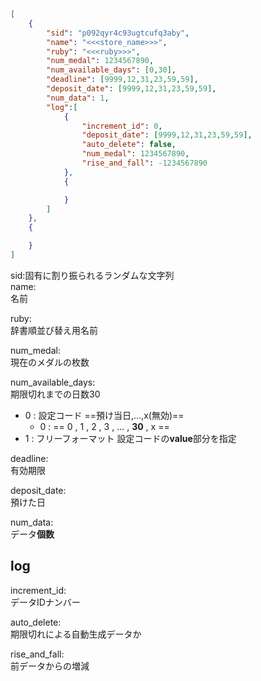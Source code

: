```json
[
    {
        "sid": "p092qyr4c93ugtcufq3aby",
        "name": "<<<store_name>>>",
        "ruby": "<<<ruby>>>",
        "num_medal": 1234567890,
        "num_available_days": [0,30],
        "deadline": [9999,12,31,23,59,59], 
        "deposit_date": [9999,12,31,23,59,59],
        "num_data": 1,
        "log":[
            {
                "increment_id": 0,
                "deposit_date": [9999,12,31,23,59,59],
                "auto_delete": false,
                "num_medal": 1234567890,
                "rise_and_fall": -1234567890
            },
            {

            }
        ]
    },
    {

    }
]
```

sid:固有に割り振られるランダムな文字列  
name:  
名前  

ruby:  
辞書順並び替え用名前  

num_medal:  
現在のメダルの枚数  

num_available_days:  
期限切れまでの日数30  
- 0 : 設定コード ==預け当日,...,x(無効)==  
  - 0 : == 0 , 1 , 2 , 3 , ... , **30** , x ==  
- 1 : フリーフォーマット 設定コードの**value**部分を指定  

deadline:  
有効期限  

deposit_date:  
預けた日  

num_data:  
データ**個数**

log
------------
increment_id:  
データIDナンバー

auto_delete:  
期限切れによる自動生成データか  

rise_and_fall:  
前データからの増減




